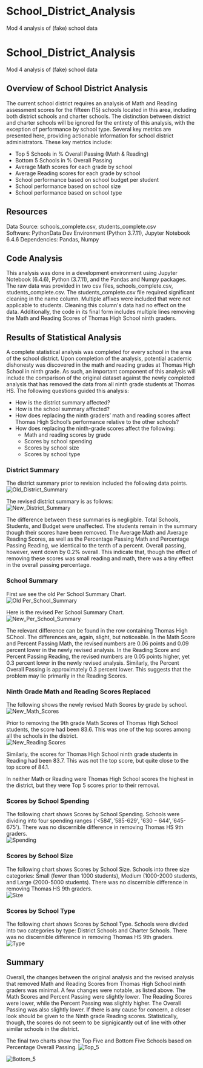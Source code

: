 # School_District_Analysis
Mod 4 analysis of (fake) school data

# School_District_Analysis
Mod 4 analysis of (fake) school data

## Overview of School District Analysis
The current school district requires an analysis of Math and Reading assessment scores for the fifteen (15) schools located in this area, including both district schools and charter schools. The distinction between district and charter schools will be ignored for the entirety of this analysis, with the exception of performance by school type. Several key metrics are presented here, providing actionable information for school district administrators. These key metrics include:  

* Top 5 Schools in % Overall Passing (Math & Reading)  
* Bottom 5 Schools in % Overall Passing  
* Average Math scores for each grade by school 
* Average Reading scores for each grade by school  
* School performance based on school budget per student
* School performance based on school size
* School performance based on school type

## Resources
Data Source: schools\_complete.csv, students_complete.csv  
Software: PythonData Dev Environment (Python 3.7.11), Jupyter Notebook 6.4.6
Dependencies: Pandas, Numpy

## Code Analysis
This analysis was done in a development environment using Jupyter Notebook (6.4.6), Python (3.7.11), and the Pandas and Numpy packages. The raw data was provided in two csv files, schools\_complete.csv, students_complete.csv. The students_complete.csv file required significant cleaning in the name column. Multiple affixes were included that were not applicable to students. Cleaning this column's data had no effect on the data. Additionally, the code in its final form includes multiple lines removing the Math and Reading Scores of Thomas High School ninth graders.

## Results of Statistical Analysis
A complete statistical analysis was completed for every school in the area of the school district. Upon completion of the analysis, potential academic dishonesty was discovered in the math and reading grades at Thomas High School in ninth grade. As such, an important component of this analysis will include the comparison of the original dataset against the newly completed analysis that has removed the data from all ninth grade students at Thomas HS. The following questions guided this analysis: 

* How is the district summary affected?
* How is the school summary affected?
* How does replacing the ninth graders’ math and reading scores affect Thomas High School’s performance relative to the other schools?
* How does replacing the ninth-grade scores affect the following:
	* Math and reading scores by grade
	* Scores by school spending
	* Scores by school size
	* Scores by school type


### District Summary
The district summary prior to revision included the following data points.  
![Old_District_Summary](analysis/old_district_summary_png.png)

The revised district summary is as follows:  
![New_District_Summary](analysis/district_summary_df.png)

The difference between these summaries is negligible. Total Schools, Students, and Budget were unaffected. The students remain in the summary though their scores have been removed. The Average Math and Average Reading Scores, as well as the Percentage Passing Math and Percentage Passing Reading, we identical to the tenth of a percent. Overall passing, however, went down by 0.2% overall. This indicate that, though the effect of removing these scores was small reading and math, there was a tiny effect in the overall passing percentage.  

### School Summary
First we see the old Per School Summary Chart.  
![Old Per_School_Summary](analysis/old_per_school_summary.png)

Here is the revised Per School Summary Chart.  
![New_Per_School_Summary](analysis/per_school_summary_df.png)

The relevant difference can be found in the row containing Thomas High SChool. The differences are, again, slight, but noticeable. In the Math Score and Percent Passing Math, the revised numbers are 0.06 points and 0.09 percent lower in the newly revised analysis. In the Reading Score and Percent Passing Reading, the revised numbers are 0.05 points higher, yet 0.3 percent lower in the newly revised analysis. Similarly, the Percent Overall Passing is approximately 0.3 percent lower. This suggests that the problem may lie primarily in the Reading Scores.  

### Ninth Grade Math and Reading Scores Replaced
The following shows the newly revised Math Scores by grade by school.  
![New_Math_Scores](analysis/math_scores_by_grade.png)

Prior to removing the 9th grade Math Scores of Thomas High School students, the score had been 83.6. This was one of the top scores among all the schools in the district.  
![New_Reading Scores](analysis/reading_scores_by_grade.png)

Similarly, the scores for Thomas High School ninth grade students in Reading had been 83.7. This was not the top score, but quite close to the top score of 84.1. 

In neither Math or Reading were Thomas High School scores the highest in the district, but they were Top 5 scores prior to their removal.

### Scores by School Spending
The following chart shows Scores by School Spending. Schools were dividing into four spending ranges ('<$584', '$585-629', '$630-644', '$645-675'). There was no discernible difference in removing Thomas HS 9th graders.  
![Spending](analysis/spending_summary_df.png)

### Scores by School Size
The following chart shows Scores by School Size. Schools into three size categories: Small (fewer than 1000 students), Medium (1000-2000 students, and Large (2000-5000 students). There was no discernible difference in removing Thomas HS 9th graders.  
![Size](analysis/size_summary_df.png)

### Scores by School Type
The following chart shows Scores by School Type. Schools were divided into two categories by type: District Schools and Charter Schools. There was no discernible difference in removing Thomas HS 9th graders.  
![Type](analysis/type_summary_df.png)

## Summary
Overall, the changes between the original analysis and the revised analysis that removed Math and Reading Scores from Thomas High School ninth graders was minimal. A few changes were notable, as listed above. The Math Scores and Percent Passing were slightly lower. The Reading Scores were lower, while the Percent Passing was slightly higher. The Overall Passing was also slightly lower. If there is any cause for concern, a closer look should be given to the Ninth grade Reading scores. Statistically, though, the scores do not seem to be signigicantly out of line with other similar schools in the district.  

The final two charts show the Top Five and Bottom Five Schools based on Percentage Overall Passing.
![Top_5](analysis/high_perf_schools.png)  

![Bottom_5](analysis/low_perf_schools.png)
